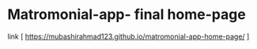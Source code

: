 # Matromonial-app- final home-page
link [  https://mubashirahmad123.github.io/matromonial-app-home-page/    ]
